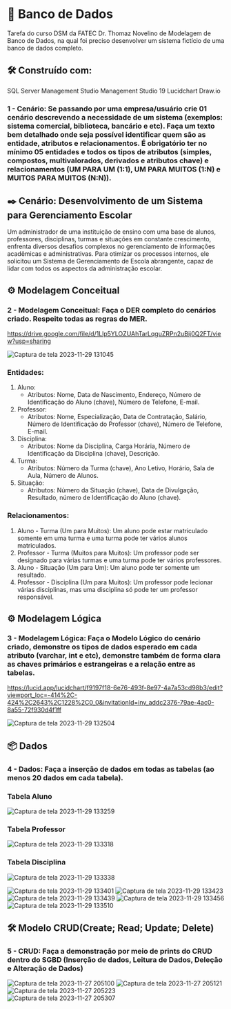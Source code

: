 # 🚀 Banco de Dados 
Tarefa do curso DSM da FATEC Dr. Thomaz Novelino de Modelagem de Banco de Dados, na qual foi preciso desenvolver um sistema fictício de uma banco de dados completo.

## 🛠️ Construído com:

SQL Server Management Studio Management Studio 19
Lucidchart
Draw.io

### 1 - Cenário: Se passando por uma empresa/usuário crie 01 cenário descrevendo a necessidade de um sistema (exemplos: sistema comercial, biblioteca, bancário e etc). Faça um texto bem detalhado onde seja possível identificar quem são as entidade, atributos e relacionamentos. É obrigatório ter no mínimo 05 entidades e todos os tipos de atributos (simples, compostos, multivalorados, derivados e atributos chave) e relacionamentos (UM PARA UM (1:1), UM PARA MUITOS (1:N) e MUITOS PARA MUITOS (N:N)). 

## ✒️ Cenário: Desenvolvimento de um Sistema para Gerenciamento Escolar

Um administrador de uma instituição de ensino com uma base de alunos, professores, disciplinas, turmas e situações em constante crescimento, enfrenta diversos desafios complexos no gerenciamento de informações acadêmicas e administrativas. Para otimizar os processos internos, ele solicitou um Sistema de Gerenciamento de Escola abrangente, capaz de lidar com todos os aspectos da administração escolar.

## ⚙️ Modelagem Conceitual

### 2 - Modelagem Conceitual: Faça o DER completo do cenários criado. Respeite todas as regras do MER.

https://drive.google.com/file/d/1Llp5YLOZUAhTarLqguZRPn2uBij0Q2FT/view?usp=sharing

![Captura de tela 2023-11-29 131045](https://github.com/Leonardo-Cassio/Banco/assets/143566209/a9acae7a-374d-4431-bad6-e5369ee9f832)

### Entidades:

1. Aluno:
   - Atributos: Nome, Data de Nascimento, Endereço, Número de Identificação do Aluno (chave), Número de Telefone, E-mail.
2. Professor:
   - Atributos: Nome, Especialização, Data de Contratação, Salário, Número de Identificação do Professor (chave), Número de Telefone, E-mail.
3. Disciplina:
   - Atributos: Nome da Disciplina, Carga Horária, Número de Identificação da Disciplina (chave), Descrição.
4. Turma:
   - Atributos: Número da Turma (chave), Ano Letivo, Horário, Sala de Aula, Número de Alunos.
5. Situação:
   - Atributos: Número da Situação (chave), Data de Divulgação, Resultado, número de Identificação do Aluno (chave).

### Relacionamentos:

1. Aluno - Turma (Um para Muitos): Um aluno pode estar matriculado somente em uma turma e uma turma pode ter vários alunos matriculados.
2. Professor - Turma (Muitos para Muitos): Um professor pode ser designado para várias turmas e uma turma pode ter vários professores.
3. Aluno - Situação (Um para Um): Um aluno pode ter somente um resultado.
4. Professor - Disciplina (Um para Muitos): Um professor pode lecionar várias disciplinas, mas uma disciplina só pode ter um professor responsável.

## ⚙️ Modelagem Lógica

### 3 - Modelagem Lógica: Faça o Modelo Lógico do cenário criado, demonstre os tipos de dados esperado em cada atributo (varchar, int e etc), demonstre também de forma clara as chaves primários e estrangeiras e a relação entre as tabelas.

https://lucid.app/lucidchart/f9197f18-6e76-493f-8e97-4a7a53cd98b3/edit?viewport_loc=-414%2C-424%2C2643%2C1228%2C0_0&invitationId=inv_addc2376-79ae-4ac0-8a55-72f930d4f1ff

![Captura de tela 2023-11-29 132504](https://github.com/Leonardo-Cassio/Banco/assets/143566209/613b6712-1fbe-4f71-9ab7-82ce04387d26)

## 📦 Dados

### 4 - Dados: Faça a inserção de dados em todas as tabelas (ao menos 20 dados em cada tabela).

### Tabela Aluno
![Captura de tela 2023-11-29 133259](https://github.com/Leonardo-Cassio/Banco/assets/143566209/9dc2754a-126f-4ee4-bd58-47600dec3571)

### Tabela Professor
![Captura de tela 2023-11-29 133318](https://github.com/Leonardo-Cassio/Banco/assets/143566209/1dd7401d-01e5-4e1a-ad0f-41750312d169)

### Tabela Disciplina
![Captura de tela 2023-11-29 133338](https://github.com/Leonardo-Cassio/Banco/assets/143566209/44f980ea-c28b-4ca9-b2f3-46501a9494e4)


![Captura de tela 2023-11-29 133401](https://github.com/Leonardo-Cassio/Banco/assets/143566209/d3182c01-f633-4c8e-a92d-493a394d5b88)
![Captura de tela 2023-11-29 133423](https://github.com/Leonardo-Cassio/Banco/assets/143566209/8aaadaec-b549-4473-bad8-3ad20efbae18)
![Captura de tela 2023-11-29 133439](https://github.com/Leonardo-Cassio/Banco/assets/143566209/8192184f-3c23-44df-b151-4b6cdcfae44c)
![Captura de tela 2023-11-29 133456](https://github.com/Leonardo-Cassio/Banco/assets/143566209/7bf9e5a6-dbbe-4475-96be-c2a9f4569842)
![Captura de tela 2023-11-29 133510](https://github.com/Leonardo-Cassio/Banco/assets/143566209/0efef958-41f1-4a1e-8467-2b09d22d8be4)

## 🛠️ Modelo CRUD(Create; Read; Update; Delete)

### 5 - CRUD: Faça a demonstração por meio de prints do CRUD dentro do SGBD (Inserção de dados, Leitura de Dados, Deleção e Alteração de Dados)

![Captura de tela 2023-11-27 205100](https://github.com/Leonardo-Cassio/Banco/assets/143566209/cb7cb460-722f-4ea1-9ced-33f9c4ed9a98)
![Captura de tela 2023-11-27 205121](https://github.com/Leonardo-Cassio/Banco/assets/143566209/722872ac-fa6c-4995-9f59-22d427160d7b)
![Captura de tela 2023-11-27 205223](https://github.com/Leonardo-Cassio/Banco/assets/143566209/1ebbb527-4d78-4a9e-9878-63b9570e2eab)
![Captura de tela 2023-11-27 205307](https://github.com/Leonardo-Cassio/Banco/assets/143566209/0df6abe9-3ae2-4777-967a-0921b24de15c)







